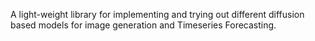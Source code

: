 A light-weight library for implementing and trying out different diffusion based models for image generation and Timeseries Forecasting.
